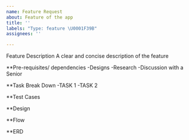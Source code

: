 ```yaml
---
name: Feature Request
about: Feature of the app
title: ''
labels: "Type: feature \U0001F39B️"
assignees: ''

---
```


Feature Description
A clear and concise description of the feature

**Pre-requisites/ dependencies
-Designs
-Research
-Discussion with a Senior

**Task Break Down
-TASK 1
-TASK 2

**Test Cases

**Design

**Flow

**ERD
